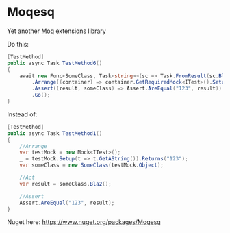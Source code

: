 # Moqesq

Yet another [Moq](https://github.com/moq/moq) extensions library

Do this:
```cs
[TestMethod]
public async Task TestMethod6()
{
    await new Func<SomeClass, Task<string>>(sc => Task.FromResult(sc.Bla2())).FromCtors()
        .Arrange((container) => container.GetRequiredMock<ITest>().Setup(t => t.GetAString()).Returns("123"))
        .Assert((result, someClass) => Assert.AreEqual("123", result))
        .Go();
}
```

Instead of:

```cs
[TestMethod]
public async Task TestMethod1()
{
    //Arrange
    var testMock = new Mock<ITest>();
    _ = testMock.Setup(t => t.GetAString()).Returns("123");
    var someClass = new SomeClass(testMock.Object);

    //Act
    var result = someClass.Bla2();

    //Assert
    Assert.AreEqual("123", result);
}
```

Nuget here: https://www.nuget.org/packages/Moqesq
